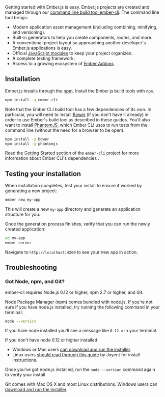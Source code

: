 Getting started with Ember.js is easy. Ember.js projects are created and managed
through our [command line build tool ember-cli](http://www.ember-cli.com/). The command line tool brings:

* Modern application asset management (including combining, minifying, and versioning).
* Built-in generators to help you create components, routes, and more.
* A conventional project layout so approaching another developer's Ember.js applications is easy.
* Official [JavaScript modules](http://jsmodules.io/) to keep your project organized.
* A complete testing framework.
* Access to a growing ecosystem of [Ember Addons](http://www.emberaddons.com/).


## Installation
Ember.js installs through the [npm](#toc_got-node-npm-and-git). Install the Ember.js
build tools with `npm`.

```bash
npm install -g ember-cli
```

Note that the Ember CLI build tool has a few dependencies of its own. In particular, you will need to install [Bower](http://bower.io/) (if you don't have it already) in order to use Ember's build tool as described in these guides. You'll also want to install [PhantomJS](http://phantomjs.org/), which Ember CLI uses to run tests from the command line (without the need for a browser to be open).

```bash
npm install -g bower
npm install -g phantomjs
```

Read the [Getting Started section](http://www.ember-cli.com/#getting-started) of the `ember-cli` project for more information about Ember CLI's dependencies .

## Testing your installation

When installation completes, test your install to ensure it worked by generating a
new project:

```bash
ember new my-app
```

This will create a new `my-app` directory and generate an application structure for you.

Once the generation process finishes, verify that you can run the newly created application:

```bash
cd my-app
ember server
```

Navigate to `http://localhost:4200` to see your new app in action.

## Troubleshooting

### Got Node, npm, and Git?

ember-cli requires Node.js 0.12 or higher, npm 2.7 or higher, and Git.

Node Package Manager (npm) comes bundled with node.js.  If you're not sure if
you have node.js installed, try running the following command in your terminal:

```bash
node --version
```

If you have node installed you'll see a message like `0.12.x` in your terminal.

If you don't have node 0.12 or higher installed:

* Windows or Mac users [can download and run the installer](http://nodejs.org/download/).
* Linux users [should read through this guide](https://github.com/joyent/node/wiki/Installing-Node.js-via-package-manager) by Joyent for install instructions.

Once you've got node.js installed, run the `node --version` command again to verify your install.

Git comes with Mac OS X and most Linux distributions.
Windows users can [download and run the installer](http://git-scm.com/download/win).
